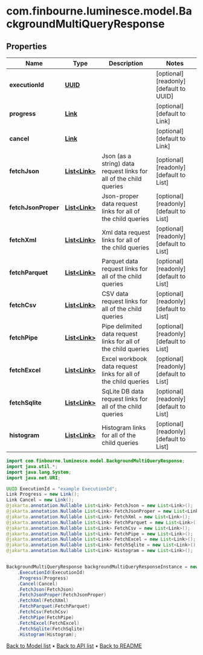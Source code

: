 # com.finbourne.luminesce.model.BackgroundMultiQueryResponse

## Properties

Name | Type | Description | Notes
------------ | ------------- | ------------- | -------------
**executionId** | [**UUID**](UUID.md) |  | [optional] [readonly] [default to UUID]
**progress** | [**Link**](Link.md) |  | [optional] [default to Link]
**cancel** | [**Link**](Link.md) |  | [optional] [default to Link]
**fetchJson** | [**List&lt;Link&gt;**](Link.md) | Json (as a string) data request links for all of the child queries | [optional] [readonly] [default to List<Link>]
**fetchJsonProper** | [**List&lt;Link&gt;**](Link.md) | Json-proper data request links for all of the child queries | [optional] [readonly] [default to List<Link>]
**fetchXml** | [**List&lt;Link&gt;**](Link.md) | Xml data request links for all of the child queries | [optional] [readonly] [default to List<Link>]
**fetchParquet** | [**List&lt;Link&gt;**](Link.md) | Parquet data request links for all of the child queries | [optional] [readonly] [default to List<Link>]
**fetchCsv** | [**List&lt;Link&gt;**](Link.md) | CSV data request links for all of the child queries | [optional] [readonly] [default to List<Link>]
**fetchPipe** | [**List&lt;Link&gt;**](Link.md) | Pipe delimited data request links for all of the child queries | [optional] [readonly] [default to List<Link>]
**fetchExcel** | [**List&lt;Link&gt;**](Link.md) | Excel workbook data request links for all of the child queries | [optional] [readonly] [default to List<Link>]
**fetchSqlite** | [**List&lt;Link&gt;**](Link.md) | SqLite DB data request links for all of the child queries | [optional] [readonly] [default to List<Link>]
**histogram** | [**List&lt;Link&gt;**](Link.md) | Histogram links for all of the child queries | [optional] [readonly] [default to List<Link>]

```java
import com.finbourne.luminesce.model.BackgroundMultiQueryResponse;
import java.util.*;
import java.lang.System;
import java.net.URI;

UUID ExecutionId = "example ExecutionId";
Link Progress = new Link();
Link Cancel = new Link();
@jakarta.annotation.Nullable List<Link> FetchJson = new List<Link>();
@jakarta.annotation.Nullable List<Link> FetchJsonProper = new List<Link>();
@jakarta.annotation.Nullable List<Link> FetchXml = new List<Link>();
@jakarta.annotation.Nullable List<Link> FetchParquet = new List<Link>();
@jakarta.annotation.Nullable List<Link> FetchCsv = new List<Link>();
@jakarta.annotation.Nullable List<Link> FetchPipe = new List<Link>();
@jakarta.annotation.Nullable List<Link> FetchExcel = new List<Link>();
@jakarta.annotation.Nullable List<Link> FetchSqlite = new List<Link>();
@jakarta.annotation.Nullable List<Link> Histogram = new List<Link>();


BackgroundMultiQueryResponse backgroundMultiQueryResponseInstance = new BackgroundMultiQueryResponse()
    .ExecutionId(ExecutionId)
    .Progress(Progress)
    .Cancel(Cancel)
    .FetchJson(FetchJson)
    .FetchJsonProper(FetchJsonProper)
    .FetchXml(FetchXml)
    .FetchParquet(FetchParquet)
    .FetchCsv(FetchCsv)
    .FetchPipe(FetchPipe)
    .FetchExcel(FetchExcel)
    .FetchSqlite(FetchSqlite)
    .Histogram(Histogram);
```


[Back to Model list](../README.md#documentation-for-models) &#8226; [Back to API list](../README.md#documentation-for-api-endpoints) &#8226; [Back to README](../README.md)
